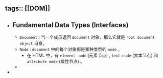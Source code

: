 tags:: [[DOM]]
---

- ## Fundamental Data Types (Interfaces)
	- `Document` : 当一个成员返回 `document` 对象，那么它就是 `root document object` 自身。
	- `Node` : `document` 中的每个对象都是某种类型的 `node` 。
		- 在 HTML 中，有 `element node` (元素节点) , `text node` (文本节点) 和 `attribute node` (属性节点) 。
	-
-
